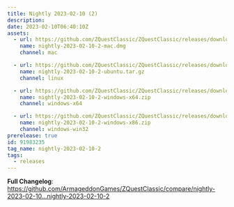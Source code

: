 ```yaml
---
title: Nightly 2023-02-10 (2)
description: 
date: 2023-02-10T06:40:10Z
assets: 
  - url: https://github.com/ZQuestClassic/ZQuestClassic/releases/download/nightly-2023-02-10-2/nightly-2023-02-10-2-mac.dmg
    name: nightly-2023-02-10-2-mac.dmg
    channel: mac

  - url: https://github.com/ZQuestClassic/ZQuestClassic/releases/download/nightly-2023-02-10-2/nightly-2023-02-10-2-ubuntu.tar.gz
    name: nightly-2023-02-10-2-ubuntu.tar.gz
    channel: linux

  - url: https://github.com/ZQuestClassic/ZQuestClassic/releases/download/nightly-2023-02-10-2/nightly-2023-02-10-2-windows-x64.zip
    name: nightly-2023-02-10-2-windows-x64.zip
    channel: windows-x64

  - url: https://github.com/ZQuestClassic/ZQuestClassic/releases/download/nightly-2023-02-10-2/nightly-2023-02-10-2-windows-x86.zip
    name: nightly-2023-02-10-2-windows-x86.zip
    channel: windows-win32
prerelease: true
id: 91983235
tag_name: nightly-2023-02-10-2
tags:
  - releases
---
```


**Full Changelog**: https://github.com/ArmageddonGames/ZQuestClassic/compare/nightly-2023-02-10...nightly-2023-02-10-2
